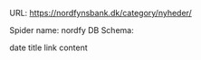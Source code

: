 URL: https://nordfynsbank.dk/category/nyheder/

Spider name: nordfy
DB Schema:

date
title
link
content
